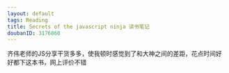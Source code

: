 ```yaml
---
layout: default
tags: Reading
title: Secrets of the javascript ninja 读书笔记
doubanID: 3176860
---
```

齐伟老师的JS分享干货多多，使我顿时感觉到了和大神之间的差距，花点时间好好都下这本书，网上评价不错


